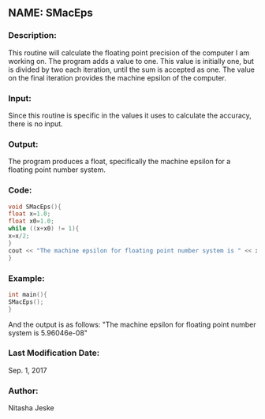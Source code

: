 ## NAME: SMacEps

### Description: 
This routine will calculate the floating point precision of the computer I am working on. The program adds a value to one. This value is initially one, but is divided by two each iteration, until the sum is accepted as one. The value on the final iteration provides the machine epsilon of the computer. 

### Input:
Since this routine is specific in the values it uses to calculate the accuracy, there is no input.

### Output: 
The program produces a float, specifically the machine epsilon for a floating point number system. 

### Code:
```C++
void SMacEps(){
float x=1.0;
float x0=1.0;
while ((x+x0) != 1){
x=x/2;
}
cout << "The machine epsilon for floating point number system is " << x << endl;
}
```

### Example:
```C++
int main(){
SMacEps();
}
```
And the output is as follows: "The machine epsilon for floating point number system is 5.96046e-08"


### Last Modification Date:
Sep. 1, 2017

### Author:
Nitasha Jeske

